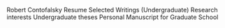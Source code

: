 Robert Contofalsky 
Resume 
Selected Writings (Undergraduate)
Research interests
Undergraduate theses 
Personal Manuscript for Graduate School 
